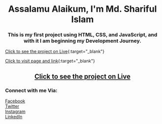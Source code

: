 <h1 align="center">Assalamu Alaikum, I'm Md. Shariful Islam</h1>
<h3 align="center">This is my first project using HTML, CSS, and JavaScript, and with it I am beginning my Development Journey.</h3>


[Click to see the project on Live](https://shariful797.github.io/beginning-project/){:target="_blank"}

[Click to visit page and link](https://example.com/){:target="_blank"}

<h2 align="center"> <a href="https://shariful797.github.io/beginning-project/" target="_blank" >Click to see the project on Live</a> </h2>

<h3 align="left">Connect with me Via:</h3>
<p align="left">
<a href="https://www.fb.com/Shariful797" target="_blank">Facebook</a>
<br>
<a href="https://www.twitter.com/Shariful797" target="_blank">Twitter</a>
<br>
<a href="https://www.instagram.com/Shariful797" target="_blank">Instagram</a>
<br>
<a href="https://www.linkedin.com/in/shariful797" target="_blank">LinkedIn</a>
</p>
